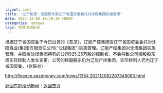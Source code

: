 ```yaml
---
layout: post
title: "辽宁能源：控股股东受辽宁省国资委委托对沈煤集团实施管理"
date: 2021-12-08 19:19:38 +0800
categories: emnews
tags: 东财滚动新闻
---
```


根据辽宁省国资委于今日出具的《意见》，辽能产控集团受辽宁省国资委委托对沈阳煤业(集团)有限责任公司(“沈煤集团”)实施管理。辽能产控集团对沈煤集团实施管理，并取得沈煤集团持有的公司925.25万股的控制权，不会导致公司控股股东或实际控制人发生变更。公司的控股股东仍为辽能产控集团，实际控制人仍为辽宁省国资委。（财联社）

<http://finance.eastmoney.com/news/1354,202112082207348080.html>

[返回东财滚动新闻](//finews.withounder.com/emnews/)｜[返回首页](//finews.withounder.com/)
